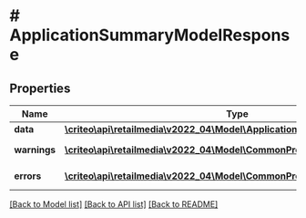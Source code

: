 # # ApplicationSummaryModelResponse

## Properties

Name | Type | Description | Notes
------------ | ------------- | ------------- | -------------
**data** | [**\criteo\api\retailmedia\v2022_04\Model\ApplicationSummaryModelResource**](ApplicationSummaryModelResource.md) |  | [optional]
**warnings** | [**\criteo\api\retailmedia\v2022_04\Model\CommonProblem[]**](CommonProblem.md) |  | [optional] [readonly]
**errors** | [**\criteo\api\retailmedia\v2022_04\Model\CommonProblem[]**](CommonProblem.md) |  | [optional] [readonly]

[[Back to Model list]](../../README.md#models) [[Back to API list]](../../README.md#endpoints) [[Back to README]](../../README.md)
